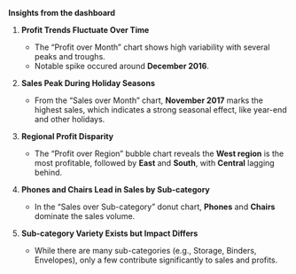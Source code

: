 **Insights from the dashboard**

1. **Profit Trends Fluctuate Over Time**  
   - The “Profit over Month” chart shows high variability with several peaks and troughs.
   - Notable spike occured around **December 2016**.
     
2. **Sales Peak During Holiday Seasons**  
   - From the “Sales over Month” chart, **November 2017** marks the highest sales, which indicates a strong seasonal effect, like year-end and other holidays.

3. **Regional Profit Disparity**  
   - The “Profit over Region” bubble chart reveals the **West region** is the most profitable, followed by **East** and **South**, with **Central** lagging behind.
  
4. **Phones and Chairs Lead in Sales by Sub-category**  
   - In the “Sales over Sub-category” donut chart, **Phones** and **Chairs** dominate the sales volume.

5. **Sub-category Variety Exists but Impact Differs**  
   - While there are many sub-categories (e.g., Storage, Binders, Envelopes), only a few contribute significantly to sales and profits.
